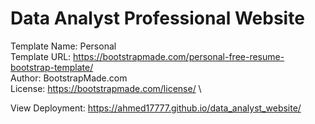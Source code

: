 # Data Analyst Professional Website

Template Name: Personal \
Template URL: https://bootstrapmade.com/personal-free-resume-bootstrap-template/ \
Author: BootstrapMade.com \
License: https://bootstrapmade.com/license/ \

View Deployment: https://ahmed17777.github.io/data_analyst_website/ 
